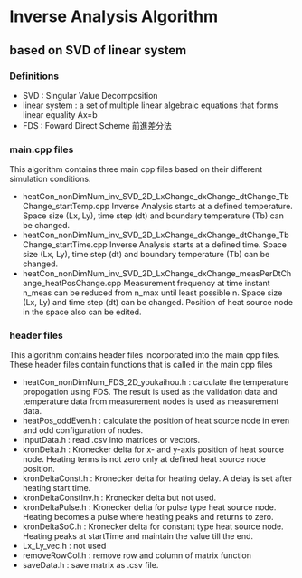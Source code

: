 # Inverse Analysis Algorithm
## based on SVD of linear system

### Definitions
- SVD : Singular Value Decomposition
- linear system : a set of multiple linear algebraic equations that forms linear equality Ax=b
- FDS : Foward Direct Scheme 前進差分法

### main.cpp files
This algorithm contains three main cpp files based on their different simulation conditions. 
- heatCon_nonDimNum_inv_SVD_2D_LxChange_dxChange_dtChange_TbChange_startTemp.cpp
Inverse Analysis starts at a defined temperature. Space size (Lx, Ly), time step (dt) and boundary temperature (Tb) can be changed.
- heatCon_nonDimNum_inv_SVD_2D_LxChange_dxChange_dtChange_TbChange_startTime.cpp
Inverse Analysis starts at a defined time. Space size (Lx, Ly), time step (dt) and boundary temperature (Tb) can be changed.
- heatCon_nonDimNum_inv_SVD_2D_LxChange_dxChange_measPerDtChange_heatPosChange.cpp
Measurement frequency at time instant n_meas can be reduced from n_max until least possible n.  Space size (Lx, Ly) and time step (dt) can be changed. Position of heat source node in the space also can be edited.

### header files
This algorithm contains header files incorporated into the main cpp files. These header files contain functions that is called in the main cpp files
- heatCon_nonDimNum_FDS_2D_youkaihou.h : calculate the temperature propogation using FDS. The result is used as the validation data and temperature data from measurement nodes is used as measurement data.
- heatPos_oddEven.h : calculate the position of heat source node in even and odd configuration of nodes.
- inputData.h : read .csv into matrices or vectors.
- kronDelta.h : Kronecker delta for x- and y-axis position of heat source node. Heating terms is not zero only at defined heat source node position.
- kronDeltaConst.h : Kronecker delta for heating delay. A delay is set after heating start time.
- kronDeltaConstInv.h : Kronecker delta but not used.
- kronDeltaPulse.h : Kronecker delta for pulse type heat source node. Heating becomes a pulse where heating peaks and returns to zero.
- kronDeltaSoC.h : Kronecker delta for constant type heat source node. Heating peaks at startTime and maintain the value till the end.
- Lx_Ly_vec.h : not used
- removeRowCol.h : remove row and column of matrix function
- saveData.h : save matrix as .csv file.
